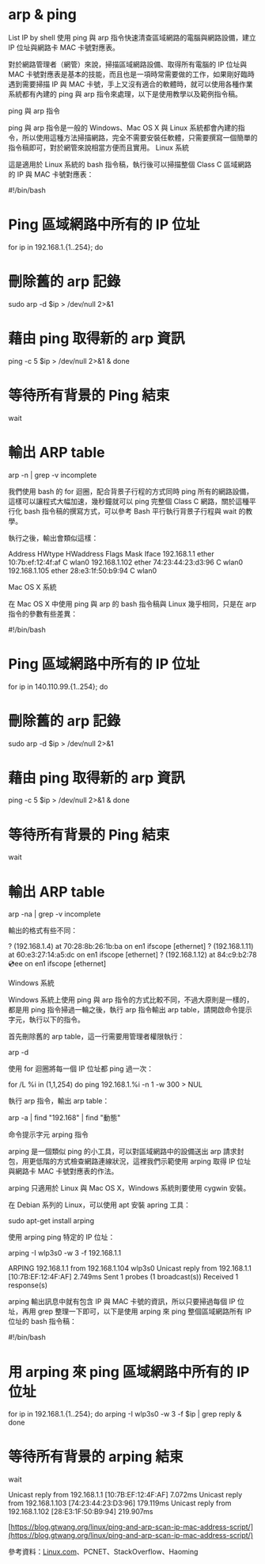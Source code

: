 # arp & ping

List IP by shell
使用 ping 與 arp 指令快速清查區域網路的電腦與網路設備，建立 IP 位址與網路卡 MAC 卡號對應表。

對於網路管理者（網管）來說，掃描區域網路設備、取得所有電腦的 IP 位址與 MAC 卡號對應表是基本的技能，而且也是一項時常需要做的工作，如果剛好臨時遇到需要掃描 IP 與 MAC 卡號，手上又沒有適合的軟體時，就可以使用各種作業系統都有內建的 ping 與 arp 指令來處理，以下是使用教學以及範例指令稿。

ping 與 arp 指令

ping 與 arp 指令是一般的 Windows、Mac OS X 與 Linux 系統都會內建的指令，所以使用這種方法掃描網路，完全不需要安裝任軟體，只需要撰寫一個簡單的指令稿即可，對於網管來說相當方便而且實用。
Linux 系統

這是適用於 Linux 系統的 bash 指令稿，執行後可以掃描整個 Class C 區域網路的 IP 與 MAC 卡號對應表：

#!/bin/bash

# Ping 區域網路中所有的 IP 位址

for ip in 192.168.1.{1..254}; do

# 刪除舊的 arp 記錄

sudo arp -d $ip > /dev/null 2>&1

# 藉由 ping 取得新的 arp 資訊

ping -c 5 $ip > /dev/null 2>&1 &
done

# 等待所有背景的 Ping 結束

wait

# 輸出 ARP table

arp -n | grep -v incomplete

我們使用 bash 的 for 迴圈，配合背景子行程的方式同時 ping 所有的網路設備，這樣可以讓程式大幅加速，幾秒鐘就可以 ping 完整個 Class C 網路，關於這種平行化 bash 指令稿的撰寫方式，可以參考 Bash 平行執行背景子行程與 wait 的教學。

執行之後，輸出會類似這樣：

Address                  HWtype  HWaddress           Flags Mask            Iface
192.168.1.1              ether   10:7b:ef:12:4f:af   C                     wlan0
192.168.1.102            ether   74:23:44:23:d3:96   C                     wlan0
192.168.1.105            ether   28:e3:1f:50:b9:94   C                     wlan0

Mac OS X 系統

在 Mac OS X 中使用 ping 與 arp 的 bash 指令稿與 Linux 幾乎相同，只是在 arp 指令的參數有些差異：

#!/bin/bash

# Ping 區域網路中所有的 IP 位址

for ip in 140.110.99.{1..254}; do

# 刪除舊的 arp 記錄

sudo arp -d $ip > /dev/null 2>&1

# 藉由 ping 取得新的 arp 資訊

ping -c 5 $ip > /dev/null 2>&1 &
done

# 等待所有背景的 Ping 結束

wait

# 輸出 ARP table

arp -na | grep -v incomplete

輸出的格式有些不同：

? (192.168.1.4) at 70:28:8b:26:1b:ba on en1 ifscope [ethernet]
? (192.168.1.11) at 60:e3:27:14:a5:dc on en1 ifscope [ethernet]
? (192.168.1.12) at 84:c9:b2:78:cd:ee on en1 ifscope [ethernet]

Windows 系統

Windows 系統上使用 ping 與 arp 指令的方式比較不同，不過大原則是一樣的，都是用 ping 指令掃過一輪之後，執行 arp 指令輸出 arp table，請開啟命令提示字元，執行以下的指令。

首先刪除舊的 arp table，這一行需要用管理者權限執行：

arp -d

使用 for 迴圈將每一個 IP 位址都 ping 過一次：

for /L %i in (1,1,254) do ping 192.168.1.%i -n 1 -w 300 > NUL

執行 arp 指令，輸出 arp table：

arp -a | find "192.168" | find "動態"

命令提示字元
arping 指令

arping 是一個類似 ping 的小工具，可以對區域網路中的設備送出 arp 請求封包，用更低階的方式檢查網路連線狀況，這裡我們示範使用 arping 取得 IP 位址與網路卡 MAC 卡號對應表的作法。

arping 只適用於 Linux 與 Mac OS X，Windows 系統則要使用 cygwin 安裝。

在 Debian 系列的 Linux，可以使用 apt 安裝 apring 工具：

sudo apt-get install arping

使用 arping ping 特定的 IP 位址：

arping -I wlp3s0 -w 3 -f 192.168.1.1

ARPING 192.168.1.1 from 192.168.1.104 wlp3s0
Unicast reply from 192.168.1.1 [10:7B:EF:12:4F:AF]  2.749ms
Sent 1 probes (1 broadcast(s))
Received 1 response(s)

arping 輸出訊息中就有包含 IP 與 MAC 卡號的資訊，所以只要掃過每個 IP 位址，再用 grep 整理一下即可，以下是使用 arping 來 ping 整個區域網路所有 IP 位址的 bash 指令稿：

#!/bin/bash

# 用 arping 來 ping 區域網路中所有的 IP 位址

for ip in 192.168.1.{1..254}; do
arping -I wlp3s0 -w 3 -f $ip | grep reply &
done

# 等待所有背景的 arping 結束

wait

Unicast reply from 192.168.1.1 [10:7B:EF:12:4F:AF]  7.072ms
Unicast reply from 192.168.1.103 [74:23:44:23:D3:96]  179.119ms
Unicast reply from 192.168.1.102 [28:E3:1F:50:B9:94]  219.907ms

[https://blog.gtwang.org/linux/ping-and-arp-scan-ip-mac-address-script/](https://blog.gtwang.org/linux/ping-and-arp-scan-ip-mac-address-script/)

參考資料：[Linux.com](http://linux.com/)、PCNET、StackOverflow、Haoming